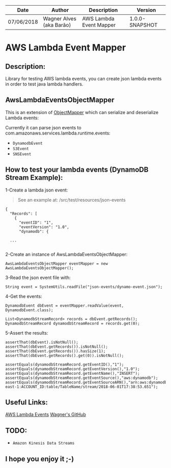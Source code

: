 | Date| Author | Description | Version |
| --- | --- | --- | --- |
| 07/06/2018 | Wagner Alves (aka Barão) | AWS Lambda Event Mapper | 1.0.0-SNAPSHOT | 

# AWS Lambda Event Mapper

## Description:
Library for testing AWS lambda events, you can create json lambda events in order to test java lambda handlers.

## AwsLambdaEventsObjectMapper

This is an extension of [ObjectMapper](https://fasterxml.github.io/jackson-databind/javadoc/2.5/com/fasterxml/jackson/databind/ObjectMapper.html)
which can serialize and deserialize Lambda events:

Currently it can parse json events to com.amazonaws.services.lambda.runtime.events:

 - `DynamodbEvent`
 - `S3Event`
 - `SNSEvent`

## How to test your lambda events (DynamoDB Stream Example):

1-Create a lambda json event:
> See an example at: /src/test/resources/json-events
```
{
  "Records": [
    {
      "eventID": "1",
      "eventVersion": "1.0",
      "dynamodb": {

  ...
      	
```

2-Create an instance of AwsLambdaEventsObjectMapper:
```
AwsLambdaEventsObjectMapper eventMapper = new AwsLambdaEventsObjectMapper();
```

3-Read the json event file with:
```
String event = SystemUtils.readFile("json-events/dynamo-event.json");
```

4-Get the events:
```
DynamodbEvent dbEvent = eventMapper.readValue(event, DynamodbEvent.class);

List<DynamodbStreamRecord> records = dbEvent.getRecords();
DynamodbStreamRecord dynamodbStreamRecord = records.get(0);

```

5-Assert the results:
```
assertThat(dbEvent).isNotNull();
assertThat(dbEvent.getRecords()).isNotNull();
assertThat(dbEvent.getRecords()).hasSize(1);
assertThat(dbEvent.getRecords().get(0)).isNotNull();

assertEquals(dynamodbStreamRecord.getEventID(),"1");
assertEquals(dynamodbStreamRecord.getEventVersion(),"1.0");
assertEquals(dynamodbStreamRecord.getEventName(),"INSERT");
assertEquals(dynamodbStreamRecord.getEventSource(),"aws:dynamodb");
assertEquals(dynamodbStreamRecord.getEventSourceARN(),"arn:aws:dynamodb:us-east-1:ACCOUNT_ID:table/TableName/stream/2018-06-01T17:38:53.651");

```


## Useful Links:

[AWS Lambda Events](https://docs.aws.amazon.com/lambda/latest/dg/eventsources.html)
[Wagner's GitHub](https://github.com/wagner-aos)

## TODO:

- `Amazon Kinesis Data Streams`


## I hope you enjoy it ;-)




